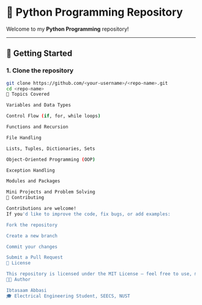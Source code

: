 # 🐍 Python Programming Repository

Welcome to my **Python Programming** repository!  

---

## 🚀 Getting Started

### 1. Clone the repository
```bash
git clone https://github.com/<your-username>/<repo-name>.git
cd <repo-name>
🧠 Topics Covered

Variables and Data Types

Control Flow (if, for, while loops)

Functions and Recursion

File Handling

Lists, Tuples, Dictionaries, Sets

Object-Oriented Programming (OOP)

Exception Handling

Modules and Packages

Mini Projects and Problem Solving
🤝 Contributing

Contributions are welcome!
If you'd like to improve the code, fix bugs, or add examples:

Fork the repository

Create a new branch

Commit your changes

Submit a Pull Request
📜 License

This repository is licensed under the MIT License — feel free to use, modify, and distribute the code.
👨‍💻 Author

Ibtasaam Abbasi
🎓 Electrical Engineering Student, SEECS, NUST